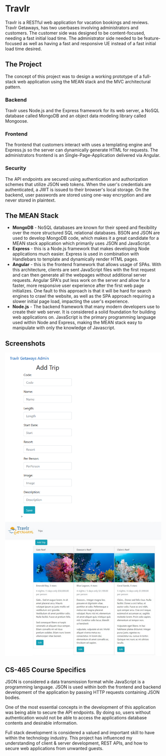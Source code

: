 # Travlr

Travlr is a RESTful web application for vacation bookings and reviews. Travlr Getaways, has two userbases involving administrators and customers. The customer side was designed to be content-focused, needing a fast initial load time. The administrator side needed to be feature-focused as well as having a fast and responsive UE instead of a fast initial load time desired.

## The Project

The concept of this project was to design a working prototype of a full-stack web application using the MEAN stack and the MVC architectural pattern.

### Backend

Travlr uses Node.js and the Express framework for its web server, a NoSQL database called MongoDB and an object data modeling library called Mongoose.

### Frontend

The frontend that customers interact with uses a templating engine and Express.js so the server can dynamically generate HTML for requests. The administrators frontend is an Single-Page-Application delivered via Angular.

### Security

The API endpoints are secured using authentication and authorization schemes that utilize JSON web tokens. When the user's credentials are authenticated, a JWT is issued to their browser's local storage. On the backend, user passwords are stored using one-way encryption and are never stored in plaintext.

## The MEAN Stack

- **MongoDB** - NoSQL databases are known for their speed and flexibility over the more structured SQL relational databases. BSON and JSON are used to develop MongoDB code, which makes it a great candidate for a MEAN stack application which primarily uses JSON and JavaScript.
- **Express** - this is a Node.js framework that makes developing Node applications much easier. Express is used in combination with Handlebars to template and dynamically render HTML pages.
- **Angular** - this is the frontend framework that allows usage of SPAs. With this architecture, clients are sent JavaScript files with the first request and can then generate all the webpages without additional server requests. Angular SPA's put less work on the server and allow for a faster, more responsive user experience after the first web page initializes. One fault to this approach is that it will be hard for search engines to crawl the website, as well as the SPA approach requiring a slower initial page load, impacting the user's experience.
- **Node.js** - The backend framework that many modern developers use to create their web server. It is considered a solid foundation for building web applications on. JavaScript is the primary programming language used within Node and Express, making the MEAN stack easy to manipulate with only the knowledge of Javascript.

## Screenshots 

![Edit Page](screenshots/EditPage.png)
![Trips List Page](screenshots/TripsList.png)


## CS-465 Course Specifics

JSON is considered a data transmission format while JavaScript is a programming language. JSON is used within both the frontend and backend development of the application by passing HTTP requests containing JSON bodies.

One of the most essential concepts in the development of this application was being able to secure the API endpoints. By doing so, users without authentication would not be able to access the applications database contents and desirable information. 

Full stack development is considered a valued and important skill to have within the technology industry. This project has influenced my understanding of client & server development, REST APIs, and how to secure web applications from unwanted guests.
